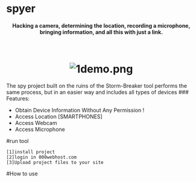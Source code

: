 # spyer
<h4 align="center">Hacking a camera, determining the location, recording a microphone, bringing information, and all this with just a link. </h4>
<h1 align="center">
  <br>
  <a>
<img alt="1demo.png" src="https://github.com/ultrasecurity/Storm-Breaker/blob/main/.imgs/1demo.png?raw=true" data-hpc="true" class="Box-sc-g0xbh4-0 kzRgrI" alt="spyer" >
  </a>
</h1>
The spy project built on the ruins of the Storm-Breaker tool performs the same process, but in an easier way and includes all types of devices
### Features:

- Obtain Device Information Without Any Permission !
- Access Location [SMARTPHONES] 
- Access Webcam 
- Access Microphone

#run tool 
~~~
[1]install project
[2]login in 000webhost.com
[3]Upload project files to your site
~~~
#How to use
